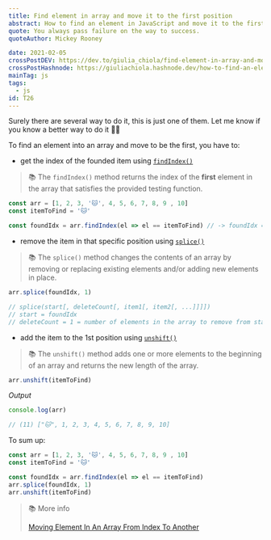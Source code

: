 ```yaml
---
title: Find element in array and move it to the first position
abstract: How to find an element in JavaScript and move it to the first position.
quote: You always pass failure on the way to success.
quoteAuthor: Mickey Rooney

date: 2021-02-05
crossPostDEV: https://dev.to/giulia_chiola/find-element-in-array-and-move-it-to-the-1st-position-1mk5
crossPostHashnode: https://giuliachiola.hashnode.dev/how-to-find-an-element-in-javascript-and-move-it-to-the-first-position
mainTag: js
tags:
  - js
id: T26
---
```


Surely there are several way to do it, this is just one of them. Let me know if you know a better way to do it 💪🏻

To find an element into an array and move to be the first, you have to:

- get the index of the founded item using [`findIndex()`](https://developer.mozilla.org/en-US/docs/Web/JavaScript/Reference/Global_Objects/Array/findIndex)

> 📚 The `findIndex()` method returns the index of the **first** element in the array that satisfies the provided testing function.

```js
const arr = [1, 2, 3, '🐱', 4, 5, 6, 7, 8, 9 , 10]
const itemToFind = '🐱'

const foundIdx = arr.findIndex(el => el == itemToFind) // -> foundIdx = 3
```

- remove the item in that specific position using [`splice()`](https://developer.mozilla.org/en-US/docs/Web/JavaScript/Reference/Global_Objects/Array/splice)

> 📚 The `splice()` method changes the contents of an array by removing or replacing existing elements and/or adding new elements in place.


```js
arr.splice(foundIdx, 1)

// splice(start[, deleteCount[, item1[, item2[, ...]]]])
// start = foundIdx
// deleteCount = 1 = number of elements in the array to remove from start
```

- add the item to the 1st position using [`unshift()`](https://developer.mozilla.org/en-us/docs/Web/JavaScript/Reference/Global_Objects/Array/unshift)

> 📚 The `unshift()` method adds one or more elements to the beginning of an array and returns the new length of the array.

```js
arr.unshift(itemToFind)
```

_Output_

```js
console.log(arr)

// (11) ["🐱", 1, 2, 3, 4, 5, 6, 7, 8, 9, 10]
```

To sum up:

```js
const arr = [1, 2, 3, '🐱', 4, 5, 6, 7, 8, 9 , 10]
const itemToFind = '🐱'

const foundIdx = arr.findIndex(el => el == itemToFind)
arr.splice(foundIdx, 1)
arr.unshift(itemToFind)
```

> 📚 More info
>
> [Moving Element In An Array From Index To Another](https://dev.to/jalal246/moving-element-in-an-array-from-index-to-another-464b)
